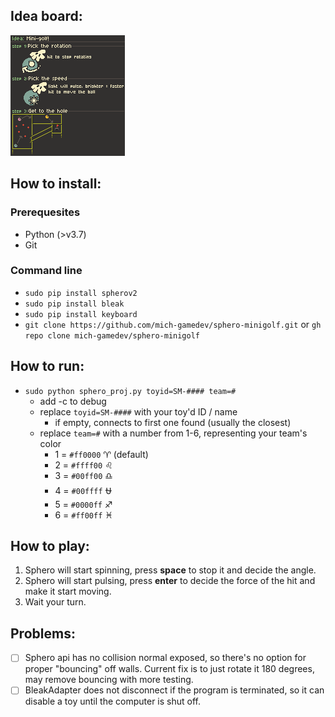 ## Idea board:
![idea.png](https://github.com/mich-gamedev/sphero-minigolf/blob/main/idea.png?raw=true)

## How to install:
### Prerequesites
- Python (>v3.7)
- Git
### Command line
- `sudo pip install spherov2`
- `sudo pip install bleak`
- `sudo pip install keyboard`
- `git clone https://github.com/mich-gamedev/sphero-minigolf.git` or `gh repo clone mich-gamedev/sphero-minigolf`

## How to run:
- `sudo python sphero_proj.py toyid=SM-#### team=#`
    - add -c to debug
    - replace `toyid=SM-####` with your toy'd ID / name
        - if empty, connects to first one found (usually the closest)
    - replace `team=#` with a number from 1-6, representing your team's color
        - 1 = `#ff0000` :aries: (default)
        - 2 = `#ffff00` :leo:
        - 3 = `#00ff00` :libra:
        - 4 = `#00ffff` :ophiuchus:
        - 5 = `#0000ff` :sagittarius:
        - 6 = `#ff00ff` :pisces:


## How to play:
1. Sphero will start spinning, press **space** to stop it and decide the angle.
2. Sphero will start pulsing, press **enter** to decide the force of the hit and make it start moving.
3. Wait your turn.

## Problems:
- [ ] Sphero api has no collision normal exposed, so there's no option for proper "bouncing" off walls. Current fix is to just rotate it 180 degrees, may remove bouncing with more testing.
- [ ] BleakAdapter does not disconnect if the program is terminated, so it can disable a toy until the computer is shut off.
